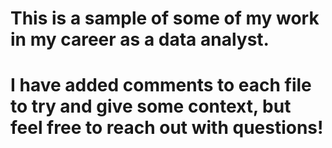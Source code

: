 # This is a sample of some of my work in my career as a data analyst.
# I have added comments to each file to try and give some context, but feel free to reach out with questions!
